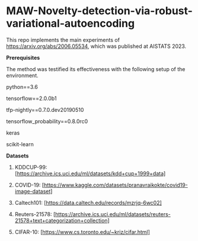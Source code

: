 # MAW-Novelty-detection-via-robust-variational-autoencoding
This repo implements the main experiments of https://arxiv.org/abs/2006.05534, which was published at AISTATS 2023.

**Prerequisites**


The method was testified its effectiveness with the following setup of the environment.


python==3.6

tensorflow==2.0.0b1

tfp-nightly==0.7.0.dev20190510

tensorflow_probability==0.8.0rc0

keras

scikit-learn


**Datasets**

1. KDDCUP-99: [https://archive.ics.uci.edu/ml/datasets/kdd+cup+1999+data]

2. COVID-19: [https://www.kaggle.com/datasets/pranavraikokte/covid19-image-dataset]

3. Caltech101: [https://data.caltech.edu/records/mzrjq-6wc02]

4. Reuters-21578: [https://archive.ics.uci.edu/ml/datasets/reuters-21578+text+categorization+collection]

5. CIFAR-10: [https://www.cs.toronto.edu/~kriz/cifar.html]
